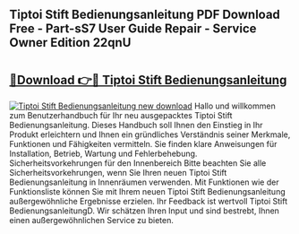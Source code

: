 ## Tiptoi Stift Bedienungsanleitung PDF Download Free - Part-sS7 User Guide Repair - Service Owner Edition 22qnU

# <h2><a href="http://df2uvcl.blite.top/?on=Tiptoi+Stift+Bedienungsanleitung">🔗Download 👉🔴 Tiptoi Stift Bedienungsanleitung</a></h2>

[![Tiptoi Stift Bedienungsanleitung new download](https://i.imgur.com/lujVjoI.png)](http://df2uvcl.blite.top/?on=Tiptoi+Stift+Bedienungsanleitung)
Hallo und willkommen zum Benutzerhandbuch für Ihr neu ausgepacktes Tiptoi Stift Bedienungsanleitung. Dieses Handbuch soll Ihnen den Einstieg in Ihr Produkt erleichtern und Ihnen ein gründliches Verständnis seiner Merkmale, Funktionen und Fähigkeiten vermitteln. Sie finden klare Anweisungen für Installation, Betrieb, Wartung und Fehlerbehebung. Sicherheitsvorkehrungen für den Innenbereich Bitte beachten Sie alle Sicherheitsvorkehrungen, wenn Sie Ihren neuen Tiptoi Stift Bedienungsanleitung in Innenräumen verwenden. Mit Funktionen wie der Funktionsliste können Sie mit Ihrem neuen Tiptoi Stift Bedienungsanleitung außergewöhnliche Ergebnisse erzielen. Ihr Feedback ist wertvoll Tiptoi Stift BedienungsanleitungD. Wir schätzen Ihren Input und sind bestrebt, Ihnen einen außergewöhnlichen Service zu bieten.
